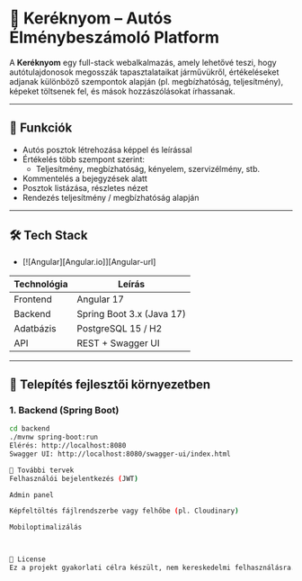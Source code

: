 # 🚗 Keréknyom – Autós Élménybeszámoló Platform

A **Keréknyom** egy full-stack webalkalmazás, amely lehetővé teszi, hogy autótulajdonosok megosszák tapasztalataikat járművükről, értékeléseket adjanak különböző szempontok alapján (pl. megbízhatóság, teljesítmény), képeket töltsenek fel, és mások hozzászólásokat írhassanak.

---

## 📸 Funkciók

- Autós posztok létrehozása képpel és leírással
- Értékelés több szempont szerint:
  - Teljesítmény, megbízhatóság, kényelem, szervizélmény, stb.
- Kommentelés a bejegyzések alatt
- Posztok listázása, részletes nézet
- Rendezés teljesítmény / megbízhatóság alapján

---

## 🛠️ Tech Stack
* [![Angular][Angular.io]][Angular-url]

| Technológia       | Leírás                        |
|-------------------|-------------------------------|
| Frontend          | Angular 17                    |
| Backend           | Spring Boot 3.x (Java 17)     |
| Adatbázis         | PostgreSQL 15 / H2            |
| API               | REST + Swagger UI             |



---

## 🚀 Telepítés fejlesztői környezetben

### 1. Backend (Spring Boot)

```bash
cd backend
./mvnw spring-boot:run
Elérés: http://localhost:8080
Swagger UI: http://localhost:8080/swagger-ui/index.html

🌱 További tervek
Felhasználói bejelentkezés (JWT)

Admin panel

Képfeltöltés fájlrendszerbe vagy felhőbe (pl. Cloudinary)

Mobiloptimalizálás



📄 License
Ez a projekt gyakorlati célra készült, nem kereskedelmi felhasználásra.
